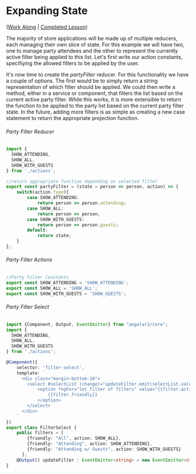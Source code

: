 # Expanding State

([Work Along](https://plnkr.co/edit/BnaL3Mz1sLImeROMnE3z?p=preview) | [Completed Lesson](https://plnkr.co/edit/JS4GAzZhfY0Bf1df8Ys0?p=preview))

The majority of store applications will be made up of multiple reducers, each managing their own slice of state. For this example we will have two, one to manage party attendees and the other to represent the currently active filter being applied to this list. Let's first write our action constants, specifiying the allowed filters to be applied by the user.

It's now time to create the *partyFilter* reducer. For this functionality we have a couple of options. The first would be to simply return a string representation of which filter should be applied. We could then write a method, either in a service or component, that filters the list based on the current active party filter. While this works, it is more extensible to return the function to be applied to the party list based on the current party filter state. In the future, adding more filters is as simple as creating a new case statement to return the appropriate projection function.

###### Party Filter Reducer
```ts
import {
  SHOW_ATTENDING,
  SHOW_ALL,
  SHOW_WITH_GUESTS
} from './actions';

//return appropriate function depending on selected filter
export const partyFilter = (state = person => person, action) => {
    switch(action.type){
        case SHOW_ATTENDING:
            return person => person.attending;
        case SHOW_ALL:
            return person => person;
        case SHOW_WITH_GUESTS:
            return person => person.guests;
        default:
            return state;
    }
};
```

###### Party Filter Actions
```ts
//Party Filter Constants
export const SHOW_ATTENDING = 'SHOW_ATTENDING';
export const SHOW_ALL = 'SHOW_ALL';
export const SHOW_WITH_GUESTS = 'SHOW_GUESTS';
```

###### Party Filter Select
```ts
import {Component, Output, EventEmitter} from "angular2/core";
import {
  SHOW_ATTENDING,
  SHOW_ALL,
  SHOW_WITH_GUESTS
} from './actions';

@Component({
    selector: 'filter-select',
    template: `
      <div class="margin-bottom-10">
        <select #selectList (change)="updateFilter.emit(selectList.value)">
            <option *ngFor="let filter of filters" value="{{filter.action}}">
                {{filter.friendly}}
            </option>
        </select>
      </div>
    `
})
export class FilterSelect {
    public filters = [
        {friendly: "All", action: SHOW_ALL}, 
        {friendly: "Attending", action: SHOW_ATTENDING}, 
        {friendly: "Attending w/ Guests", action: SHOW_WITH_GUESTS}
      ];
    @Output() updateFilter : EventEmitter<string> = new EventEmitter<string>();
}
```